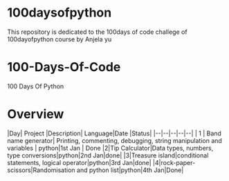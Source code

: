 # 100daysofpython
This repository is dedicated to the 100days of code challege of 100dayofpython course by Anjela yu


# 100-Days-Of-Code
100 Days Of Python

# Overview

|Day| Project |Description| Language|Date |Status|
|--|--|--|--|--|
| 1 | Band name generator| Printing, commenting, debugging, string manipulation and variables | python|1st Jan | Done
|2|Tip Calculator|Data types, numbers, type conversions|python|2nd Jan|done|
|3|Treasure island|conditional statements, logical operator|python|3rd Jan|done|
|4|rock-paper-scissors|Randomisation and python list|python|4th Jan|Done|
